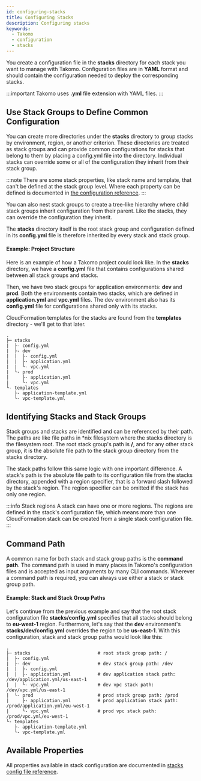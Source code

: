```yaml
---
id: configuring-stacks
title: Configuring Stacks
description: Configuring stacks
keywords:
  - Takomo
  - configuration
  - stacks
---
```


You create a configuration file in the **stacks** directory for each stack you want to manage with Takomo. Configuration files are in **YAML** format and should contain the configuration needed to deploy the corresponding stacks.

:::important
Takomo uses **.yml** file extension with YAML files.
:::

## Use Stack Groups to Define Common Configuration 

You can create more directories under the **stacks** directory to group stacks by environment, region, or another criterion. These directories are treated as stack groups and can provide common configurations for stacks that belong to them by placing a config.yml file into the directory. Individual stacks can override some or all of the configuration they inherit from their stack group.

:::note
There are some stack properties, like stack name and template, that can't be defined at the stack group level. Where each property can be defined is documented in [the configuration reference](/docs/config-reference/stacks).
:::

You can also nest stack groups to create a tree-like hierarchy where child stack groups inherit configuration from their parent. Like the stacks, they can override the configuration they inherit. 

The **stacks** directory itself is the root stack group and configuration defined in its **config.yml** file is therefore inherited by every stack and stack group.

#### Example: Project Structure 

Here is an example of how a Takomo project could look like. In the **stacks** directory, we have a **config.yml** file that contains configurations shared between all stack groups and stacks.

Then, we have two stack groups for application environments: **dev** and **prod**. Both the environments contain two stacks, which are defined in **application.yml** and **vpc.yml** files. The dev environment also has its **config.yml** file for configurations shared only with its stacks.

CloudFormation templates for the stacks are found from the **templates** directory - we'll get to that later.

```
.
├─ stacks
|  ├- config.yml
|  ├- dev
|  |  ├- config.yml
|  |  ├- application.yml
|  |  └- vpc.yml
|  └- prod
|     ├- application.yml
|     └- vpc.yml
└- templates
   ├- application-template.yml
   └- vpc-template.yml
```

## Identifying Stacks and Stack Groups

Stack groups and stacks are identified and can be referenced by their path. The paths are like file paths in *nix filesystem where the stacks directory is the filesystem root. The root stack group's path is **/**, and for any other stack group, it is the absolute file path to the stack group directory from the stacks directory.

The stack paths follow this same logic with one important difference. A stack's path is the absolute file path to its configuration file from the stacks directory, appended with a region specifier, that is a forward slash followed by the stack's region. The region specifier can be omitted if the stack has only one region.

:::info Stack regions
A stack can have one or more regions. The regions are defined in the stack's configuration file, which means more than one CloudFormation stack can be created from a single stack configuration file.
:::

## Command Path

A common name for both stack and stack group paths is the **command path**. The command path is used in many places in Takomo's configuration files and is accepted as input arguments by many CLI commands. Wherever a command path is required, you can always use either a stack or stack group path.

#### Example: Stack and Stack Group Paths

Let's continue from the previous example and say that the root stack configuration file **stacks/config.yml** specifies that all stacks should belong to **eu-west-1** region. Furthermore, let's say that the **dev** environment's **stacks/dev/config.yml** overrides the region to be **us-east-1**. With this configuration, stack and stack group paths would look like this:

```
.
├─ stacks                         # root stack group path: /
|  ├- config.yml                  
|  ├- dev                         # dev stack group path: /dev
|  |  ├- config.yml               
|  |  ├- application.yml          # dev application stack path: /dev/application.yml/us-east-1
|  |  └- vpc.yml                  # dev vpc stack path: /dev/vpc.yml/us-east-1
|  └- prod                        # prod stack group path: /prod
|     ├- application.yml          # prod application stack path: /prod/application.yml/eu-west-1
|     └- vpc.yml                  # prod vpc stack path: /prod/vpc.yml/eu-west-1
└- templates
   ├- application-template.yml
   └- vpc-template.yml
```

## Available Properties

All properties available in stack configuration are documented in [stacks config file reference](/docs/config-reference/stacks).